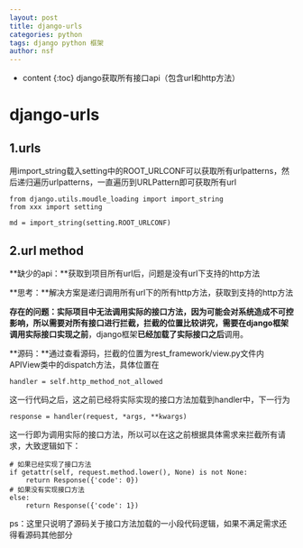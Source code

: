 ```yaml
---
layout: post
title: django-urls
categories: python
tags: django python 框架
author: nsf
---
```


* content
{:toc}
django获取所有接口api（包含url和http方法）



# django-urls

## 1.urls

用import_string载入setting中的ROOT_URLCONF可以获取所有urlpatterns，然后递归遍历urlpatterns，一直遍历到URLPattern即可获取所有url

```
from django.utils.moudle_loading import import_string
from xxx import setting

md = import_string(setting.ROOT_URLCONF)
```

## 2.url method

**缺少的api：**获取到项目所有url后，问题是没有url下支持的http方法

**思考：**解决方案是递归调用所有url下的所有http方法，获取到支持的http方法

**存在的问题：**实际项目中无法调用实际的接口方法，因为可能会对系统造成不可控影响，所以需要对所有接口进行拦截，拦截的位置比较讲究，需要在django框架**调用实际接口实现之前**，django框架**已经加载了实际接口之后**调用。

**源码：**通过查看源码，拦截的位置为rest_framework/view.py文件内APIView类中的dispatch方法，具体位置在

```
handler = self.http_method_not_allowed
```

这一行代码之后，这之前已经将实际实现的接口方法加载到handler中，下一行为

```
response = handler(request, *args, **kwargs)
```

这一行即为调用实际的接口方法，所以可以在这之前根据具体需求来拦截所有请求，大致逻辑如下：

```
# 如果已经实现了接口方法
if getattr(self, request.method.lower(), None) is not None:
    return Response({'code': 0})
# 如果没有实现接口方法
else:
    return Response({'code': 1})
```

ps：这里只说明了源码关于接口方法加载的一小段代码逻辑，如果不满足需求还得看源码其他部分